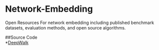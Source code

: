# Network-Embedding
Open Resources For network embedding including published benchmark datasets, evaluation methods, and open source algorithms.

##Source Code<br>
  *[DeepWalk](https://github.com/phanein/deepwalk "DeepWalk")
